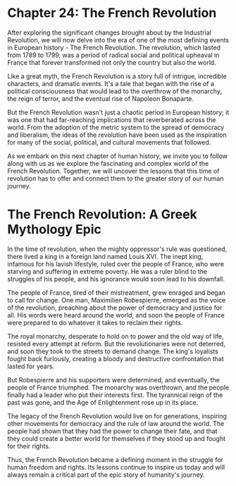# Chapter 24: The French Revolution

After exploring the significant changes brought about by the Industrial Revolution, we will now delve into the era of one of the most defining events in European history - The French Revolution. The revolution, which lasted from 1789 to 1799, was a period of radical social and political upheaval in France that forever transformed not only the country but also the world.

Like a great myth, the French Revolution is a story full of intrigue, incredible characters, and dramatic events. It's a tale that began with the rise of a political consciousness that would lead to the overthrow of the monarchy, the reign of terror, and the eventual rise of Napoleon Bonaparte.

But the French Revolution wasn't just a chaotic period in European history; it was one that had far-reaching implications that reverberated across the world. From the adoption of the metric system to the spread of democracy and liberalism, the ideas of the revolution have been used as the inspiration for many of the social, political, and cultural movements that followed.

As we embark on this next chapter of human history, we invite you to follow along with us as we explore the fascinating and complex world of the French Revolution. Together, we will uncover the lessons that this time of revolution has to offer and connect them to the greater story of our human journey.
# The French Revolution: A Greek Mythology Epic

In the time of revolution, when the mighty oppressor's rule was questioned, there lived a king in a foreign land named Louis XVI. The inept king, infamous for his lavish lifestyle, ruled over the people of France, who were starving and suffering in extreme poverty. He was a ruler blind to the struggles of his people, and his ignorance would soon lead to his downfall.

The people of France, tired of their mistreatment, grew enraged and began to call for change. One man, Maximilien Robespierre, emerged as the voice of the revolution, preaching about the power of democracy and justice for all. His words were heard around the world, and soon the people of France were prepared to do whatever it takes to reclaim their rights.

The royal monarchy, desperate to hold on to power and the old way of life, resisted every attempt at reform. But the revolutionaries were not deterred, and soon they took to the streets to demand change. The king's loyalists fought back furiously, creating a bloody and destructive confrontation that lasted for years.

But Robespierre and his supporters were determined, and eventually, the people of France triumphed. The monarchy was overthrown, and the people finally had a leader who put their interests first. The tyrannical reign of the past was gone, and the Age of Enlightenment rose up in its place.

The legacy of the French Revolution would live on for generations, inspiring other movements for democracy and the rule of law around the world. The people had shown that they had the power to change their fate, and that they could create a better world for themselves if they stood up and fought for their rights.

Thus, the French Revolution became a defining moment in the struggle for human freedom and rights. Its lessons continue to inspire us today and will always remain a critical part of the epic story of humanity's journey.